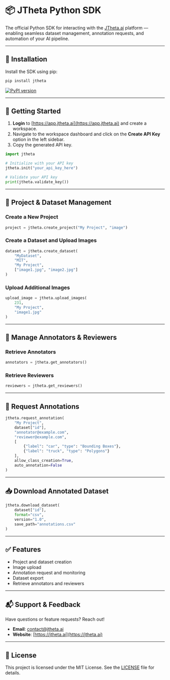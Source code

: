 
# 📦 JTheta Python SDK

The official Python SDK for interacting with the [JTheta.ai](https://jtheta.ai) platform — enabling seamless dataset management, annotation requests, and automation of your AI pipeline.

---

## 🚀 Installation

Install the SDK using pip:

```bash
pip install jtheta
```

[![PyPI version](https://badge.fury.io/py/jtheta.svg)](https://pypi.org/project/jtheta/)

---

## 🔑 Getting Started

1. **Login** to [https://app.jtheta.ai](https://app.jtheta.ai) and create a workspace.
2. Navigate to the workspace dashboard and click on the **Create API Key** option in the left sidebar.
3. Copy the generated API key.

```python
import jtheta

# Initialize with your API key
jtheta.init("your_api_key_here")

# Validate your API key
print(jtheta.validate_key())
```

---

## 📁 Project & Dataset Management

### Create a New Project

```python
project = jtheta.create_project("My Project", "image")
```

### Create a Dataset and Upload Images

```python
dataset = jtheta.create_dataset(
    "MyDataset",
    "MIT",
    "My Project",
    ["image1.jpg", "image2.jpg"]
)
```

### Upload Additional Images

```python
upload_image = jtheta.upload_images(
    231,
    "My Project",
    "image1.jpg"
)
```

---

## 👥 Manage Annotators & Reviewers

### Retrieve Annotators

```python
annotators = jtheta.get_annotators()
```

### Retrieve Reviewers

```python
reviewers = jtheta.get_reviewers()
```

---

## 📝 Request Annotations

```python
jtheta.request_annotation(
    "My Project",
    dataset["id"],
    "annotator@example.com",
    "reviewer@example.com",
    [
        {"label": "car", "type": "Bounding Boxes"},
        {"label": "truck", "type": "Polygons"}
    ],
    allow_class_creation=True,
    auto_annotation=False
)
```

---

## 📥 Download Annotated Dataset

```python
jtheta.download_dataset(
    dataset["id"],
    format="csv",
    version="1.0",
    save_path="annotations.csv"
)
```

---

## ✅ Features

- Project and dataset creation
- Image upload
- Annotation request and monitoring
- Dataset export
- Retrieve annotators and reviewers

---

## 📬 Support & Feedback

Have questions or feature requests? Reach out!

- **Email**: [contact@jtheta.ai](mailto:contact@jtheta.ai)
- **Website**: [https://jtheta.ai](https://jtheta.ai)

---

## 📝 License

This project is licensed under the MIT License. See the [LICENSE](https://pypi.org/project/jtheta/) file for details.

